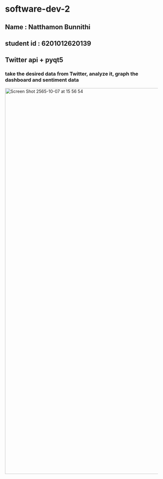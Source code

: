 # software-dev-2
## Name : Natthamon Bunnithi
## student id : 6201012620139
## Twitter api + pyqt5 
### take the desired data from Twitter, analyze it, graph the dashboard and sentiment data  
<img width="1267" alt="Screen Shot 2565-10-07 at 15 56 54" src="https://user-images.githubusercontent.com/64399206/194515914-c4f05cf2-4c87-4212-9f43-00693717c290.png">
